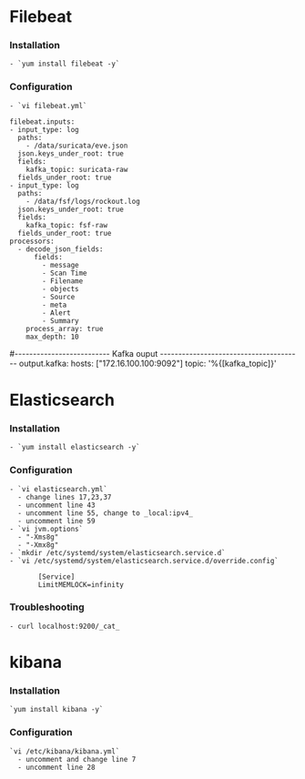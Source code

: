 # Filebeat

### Installation

    - `yum install filebeat -y`

### Configuration

    - `vi filebeat.yml`

```
filebeat.inputs:
- input_type: log
  paths:
    - /data/suricata/eve.json
  json.keys_under_root: true
  fields:
    kafka_topic: suricata-raw
  fields_under_root: true
- input_type: log
  paths:
    - /data/fsf/logs/rockout.log
  json.keys_under_root: true
  fields:
    kafka_topic: fsf-raw
  fields_under_root: true
processors:
  - decode_json_fields:
      fields:
        - message
        - Scan Time
        - Filename
        - objects
        - Source
        - meta
        - Alert
        - Summary
    process_array: true
    max_depth: 10

```
#-------------------------- Kafka ouput ---------------------------------------
output.kafka:
  hosts: ["172.16.100.100:9092"]
  topic: '%{[kafka_topic]}'


# Elasticsearch

### Installation

    - `yum install elasticsearch -y`

### Configuration

    - `vi elasticsearch.yml`
      - change lines 17,23,37
      - uncomment line 43
      - uncomment line 55, change to _local:ipv4_
      - uncomment line 59
    - `vi jvm.options`
      - "-Xms8g"
      - "-Xmx8g"
    - `mkdir /etc/systemd/system/elasticsearch.service.d`
    - `vi /etc/systemd/system/elasticsearch.service.d/override.config`

```
       [Service]
       LimitMEMLOCK=infinity

```

### Troubleshooting

    - curl localhost:9200/_cat_

# kibana

### Installation

    `yum install kibana -y`

### Configuration

    `vi /etc/kibana/kibana.yml`
      - uncomment and change line 7
      - uncomment line 28
